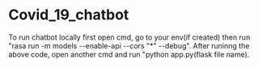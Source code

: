 # Covid_19_chatbot

To run chatbot locally first open cmd, go to your env(if created) then run "rasa run -m models --enable-api --cors "*" --debug".
After runinng the above code, open another cmd and run "python app.py(flask file name).

